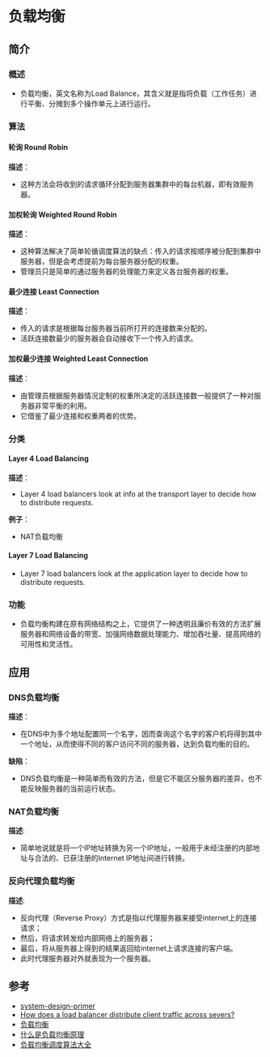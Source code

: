 # 负载均衡

## 简介

### 概述

- 负载均衡，英文名称为Load Balance，其含义就是指将负载（工作任务）进行平衡、分摊到多个操作单元上进行运行。

### 算法

#### 轮询 Round Robin

**描述**：

- 这种方法会将收到的请求循环分配到服务器集群中的每台机器，即有效服务器。

#### 加权轮询 Weighted Round Robin

**描述**：

- 这种算法解决了简单轮循调度算法的缺点：传入的请求按顺序被分配到集群中服务器，但是会考虑提前为每台服务器分配的权重。
- 管理员只是简单的通过服务器的处理能力来定义各台服务器的权重。

#### 最少连接 Least Connection

**描述**：

- 传入的请求是根据每台服务器当前所打开的连接数来分配的。
- 活跃连接数最少的服务器会自动接收下一个传入的请求。

#### 加权最少连接 Weighted Least Connection

**描述**：

- 由管理员根据服务器情况定制的权重所决定的活跃连接数一般提供了一种对服务器非常平衡的利用。
- 它借鉴了最少连接和权重两者的优势。

### 分类

#### Layer 4 Load Balancing

**描述**：

- Layer 4 load balancers look at info at the transport layer to decide how to distribute requests.  

**例子**：

- NAT负载均衡

#### Layer 7 Load Balancing

- Layer 7 load balancers look at the application layer to decide how to distribute requests.  

### 功能

- 负载均衡构建在原有网络结构之上，它提供了一种透明且廉价有效的方法扩展服务器和网络设备的带宽、加强网络数据处理能力、增加吞吐量、提高网络的可用性和灵活性。

## 应用

### DNS负载均衡

**描述**：

- 在DNS中为多个地址配置同一个名字，因而查询这个名字的客户机将得到其中一个地址，从而使得不同的客户访问不同的服务器，达到负载均衡的目的。

**缺陷**：

- DNS负载均衡是一种简单而有效的方法，但是它不能区分服务器的差异，也不能反映服务器的当前运行状态。

### NAT负载均衡

**描述**:

- 简单地说就是将一个IP地址转换为另一个IP地址，一般用于未经注册的内部地址与合法的、已获注册的Internet IP地址间进行转换。

### 反向代理负载均衡

**描述**:

- 反向代理（Reverse Proxy）方式是指以代理服务器来接受internet上的连接请求；
- 然后，将请求转发给内部网络上的服务器；
- 最后，将从服务器上得到的结果返回给internet上请求连接的客户端。
- 此时代理服务器对外就表现为一个服务器。

## 参考

- [system-design-primer](https://github.com/donnemartin/system-design-primer#sharding)
- [How does a load balancer distribute client traffic across severs?](https://kemptechnologies.com/load-balancer/load-balancing-algorithms-techniques/)
- [负载均衡](https://baike.baidu.com/item/%E8%B4%9F%E8%BD%BD%E5%9D%87%E8%A1%A1/932451?fr=aladdin)
- [什么是负载均衡原理](https://www.zhihu.com/question/61783920)
- [负载均衡调度算法大全](https://www.runoob.com/w3cnote/balanced-algorithm.html)
